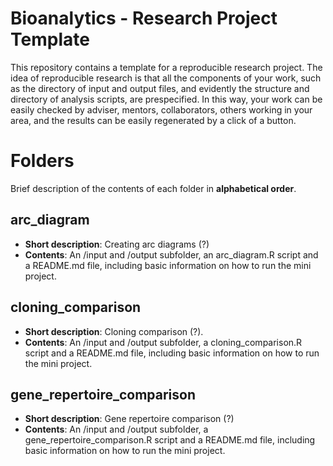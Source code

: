 # Bioanalytics - Research Project Template
This repository contains a template for a reproducible research project. The idea of reproducible research is that all the components of your work, such as the directory of input and output files, and evidently the structure and directory of analysis scripts, are prespecified. In this way, your work can be easily checked by adviser, mentors, collaborators, others working in your area, and the results can be easily regenerated by a click of a button.

# Folders
Brief description of the contents of each folder in **alphabetical order**. 

## arc_diagram
- **Short description**: Creating arc diagrams (?)
- **Contents**: An /input and /output subfolder, an arc_diagram.R script and a README.md file, including basic information on how to run the mini project.

## cloning_comparison
- **Short description**: Cloning comparison (?).
- **Contents**: An /input and /output subfolder, a cloning_comparison.R script and a README.md file, including basic information on how to run the mini project.

## gene_repertoire_comparison
- **Short description**: Gene repertoire comparison (?)
- **Contents**: An /input and /output subfolder, a gene_repertoire_comparison.R script and a README.md file, including basic information on how to run the mini project.
